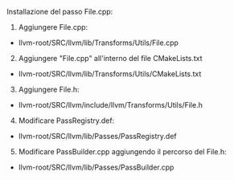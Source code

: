 Installazione del passo File.cpp:

1. Aggiungere File.cpp: 
  - llvm-root/SRC/llvm/lib/Transforms/Utils/File.cpp

2. Aggiungere "File.cpp" all'interno del file CMakeLists.txt
  - llvm-root/SRC/llvm/lib/Transforms/Utils/CMakeLists.txt

3. Aggiungere File.h:
  - llvm-root/SRC/llvm/include/llvm/Transforms/Utils/File.h

4. Modificare PassRegistry.def:
  - llvm-root/SRC/llvm/lib/Passes/PassRegistry.def

5. Modificare PassBuilder.cpp aggiungendo il percorso del File.h:
  - llvm-root/SRC/llvm/lib/Passes/PassBuilder.cpp
